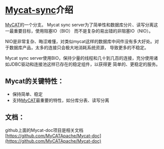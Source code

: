 # [Mycat-sync](https://github.com/little-pan/mycat-sync)介绍

[MyCAT](https://github.com/MyCATApache/Mycat-Server)的一个分支。 Mycat sync server为了简单性和数据库分片、读写分离这一最重要目标，使用阻塞IO（BIO）
而不是复杂的易出错的非阻塞IO（NIO）。

NIO是非常复杂、晦涩难懂，对类似mycat这样的数据库中间件没有多大好处。对于数据库产品，太多的连接只会极大地消耗系统资源，
导致更多的不稳定。

Mycat sync server使用BIO，保持少量的线程和几十到几百的连接，充分使用诸如JDBC驱动和连接池这样已存在的稳定组件，以获得更
简单的、更稳定的服务。

## Mycat的关键特性：

*	保持简单、稳定
*	支持[MyCAT](https://github.com/MyCATApache/Mycat-Server)最重要的特性，如分库分表、读写分离

## 文档：

github上面的Mycat-doc项目是相关文档 [https://github.com/MyCATApache/Mycat-doc](https://github.com/MyCATApache/Mycat-doc)

